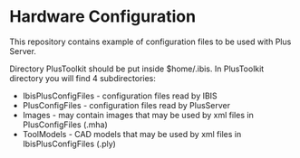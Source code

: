 # Hardware Configuration

This repository contains example of configuration files to be used with Plus Server.

Directory PlusToolkit should be put inside $home/.ibis.
In PlusToolkit directory you will find 4 subdirectories:

- IbisPlusConfigFiles - configuration files read by IBIS
- PlusConfigFiles - configuration files read by PlusServer
- Images - may contain images that may be used by xml files in PlusConfigFiles (.mha)
- ToolModels - CAD models that may be used by xml files in IbisPlusConfigFiles (.ply)
